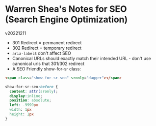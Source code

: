 # Warren Shea's Notes for SEO (Search Engine Optimization)
v20221211

* 301 Redirect = permanent redirect
* 302 Redirect = temporary redirect
* `aria-label`s don't affect SEO
* Canonical URLs should exactly match their intended URL - don't use canonical urls that 301/302 redirect
* A SEO Friendly show-for-sr class:
```html
<span class="show-for-sr-seo" sronly="dagger"></span>
```
```css
show-for-sr-seo:before {
  content: attr(sronly);
  display:inline;
  position: absolute;
  left: -9999px
  width: 1px
  height: 1px
}
```